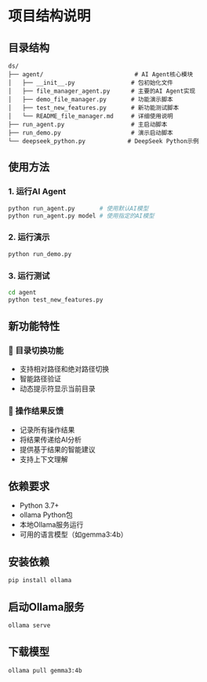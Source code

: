 # 项目结构说明

## 目录结构
```
ds/
├── agent/                          # AI Agent核心模块
│   ├── __init__.py                # 包初始化文件
│   ├── file_manager_agent.py      # 主要的AI Agent实现
│   ├── demo_file_manager.py       # 功能演示脚本
│   ├── test_new_features.py       # 新功能测试脚本
│   └── README_file_manager.md     # 详细使用说明
├── run_agent.py                   # 主启动脚本
├── run_demo.py                    # 演示启动脚本
└── deepseek_python.py            # DeepSeek Python示例
```

## 使用方法

### 1. 运行AI Agent
```bash
python run_agent.py       # 使用默认AI模型
python run_agent.py model # 使用指定的AI模型
```

### 2. 运行演示
```bash
python run_demo.py
```

### 3. 运行测试
```bash
cd agent
python test_new_features.py
```

## 新功能特性

### 🔀 目录切换功能
- 支持相对路径和绝对路径切换
- 智能路径验证
- 动态提示符显示当前目录

### 🧠 操作结果反馈
- 记录所有操作结果
- 将结果传递给AI分析
- 提供基于结果的智能建议
- 支持上下文理解

## 依赖要求
- Python 3.7+
- ollama Python包
- 本地Ollama服务运行
- 可用的语言模型（如gemma3:4b）

## 安装依赖
```bash
pip install ollama
```

## 启动Ollama服务
```bash
ollama serve
```

## 下载模型
```bash
ollama pull gemma3:4b
``` 